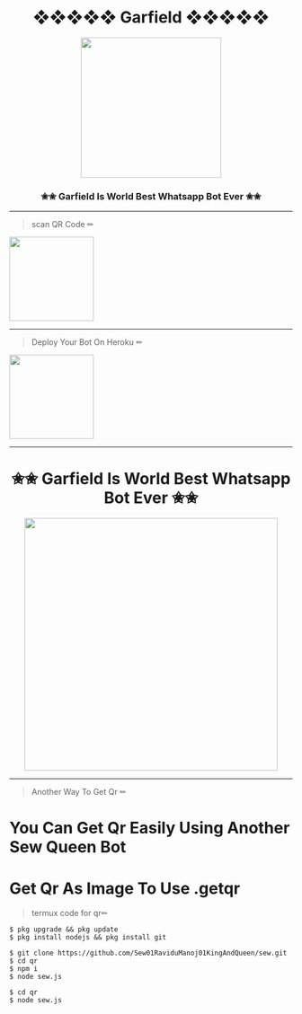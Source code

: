 <div align="center"><h1>❖❖❖❖❖ Garfield ❖❖❖❖❖</h1><a href="https://github.com/ravindu01manoj/Sew-Queen"><img src="https://encrypted-tbn0.gstatic.com/images?q=tbn:ANd9GcR_yvicmWvg3HgmeKIMWHPnjkq0gNX1XCxR7iVjoJHBJ1bKFoBuv-CPUyi7F6G2vNFOCZ0&usqp=CAU.jpg" width="250" height="250"></a><h3>✬✬ Garfield Is World Best Whatsapp Bot Ever ✬✬</h3></div>

***
> scan  QR Code ✏
<div align="left"><a href="https://replit.com/@RavinduManoj/Queen-Sew-QR-Code"><img src="https://i.ibb.co/5WRBdGh/ab1985860df7.jpg" width="150" ></a></div>

---
> Deploy Your Bot On Heroku ✏
<div align="left"><a href="https://github.com/ravindu01manoj/ravindu01manoj/blob/main/SEW.md"><img src="https://i.ibb.co/WPRfjrZ/c6eb7d6b6606.png" width="150" ></a></div>

***
<div align="center"><h1>✬✬ Garfield Is World Best Whatsapp Bot Ever ✬✬</h1><a href="https://github.com/songparadise/garfield"><img src="https://encrypted-tbn0.gstatic.com/images?q=tbn:ANd9GcR_yvicmWvg3HgmeKIMWHPnjkq0gNX1XCxR7iVjoJHBJ1bKFoBuv-CPUyi7F6G2vNFOCZ0&usqp=CAU.jpg" width="450"></a></div>

***
> Another Way To Get Qr ✏

# You Can Get Qr Easily Using Another Sew Queen Bot
# Get Qr As Image To Use .getqr

> termux code for qr✏


```
$ pkg upgrade && pkg update
$ pkg install nodejs && pkg install git
```

```
$ git clone https://github.com/Sew01RaviduManoj01KingAndQueen/sew.git
$ cd qr
$ npm i
$ node sew.js

```
```
$ cd qr
$ node sew.js
```
